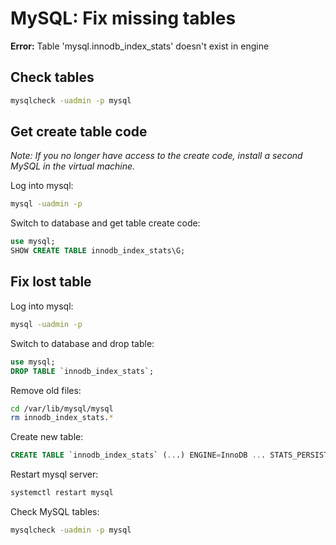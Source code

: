 # MySQL: Fix missing tables

**Error:** Table 'mysql.innodb_index_stats' doesn't exist in engine

## Check tables

```bash
mysqlcheck -uadmin -p mysql
```

## Get create table code

*Note: If you no longer have access to the create code, install a second MySQL in the virtual machine.*

Log into mysql:

```bash
mysql -uadmin -p
```

Switch to database and get table create code:

```sql
use mysql;
SHOW CREATE TABLE innodb_index_stats\G;
```

## Fix lost table

Log into mysql:

```bash
mysql -uadmin -p
```

Switch to database and drop table:

```sql
use mysql;
DROP TABLE `innodb_index_stats`;
```

Remove old files:

```bash
cd /var/lib/mysql/mysql
rm innodb_index_stats.*
```

Create new table:

```sql
CREATE TABLE `innodb_index_stats` (...) ENGINE=InnoDB ... STATS_PERSISTENT=0;
```

Restart mysql server:

```bash
systemctl restart mysql
```

Check MySQL tables:

```bash
mysqlcheck -uadmin -p mysql
```
